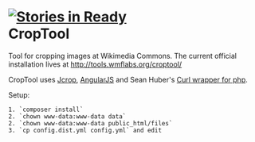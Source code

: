 [![Stories in Ready](https://badge.waffle.io/danmichaelo/croptool.png?label=ready)](https://waffle.io/danmichaelo/croptool)  
CropTool
===========================

Tool for cropping images at Wikimedia Commons. The current official installation lives at http://tools.wmflabs.org/croptool/ 

CropTool uses [Jcrop](//github.com/tapmodo/Jcrop), [AngularJS](//angularjs.org/) and Sean Huber's [Curl wrapper for php](//github.com/shuber/curl).

Setup:

	1. `composer install`
	2. `chown www-data:www-data data`
	2. `chown www-data:www-data public_html/files`
	3. `cp config.dist.yml config.yml` and edit


